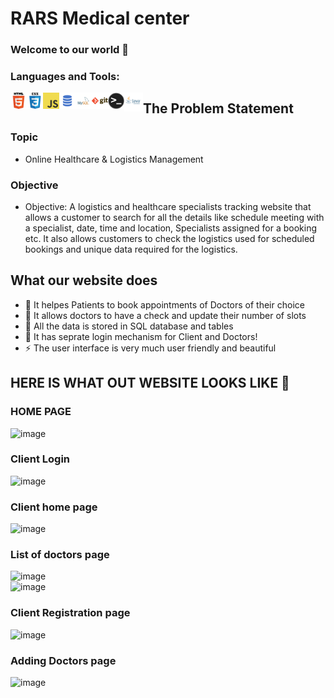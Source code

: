 # RARS Medical center #

### Welcome to our world 👋 



### Languages and Tools:

<img align="left" alt="HTML5" width="26px" src="https://raw.githubusercontent.com/github/explore/80688e429a7d4ef2fca1e82350fe8e3517d3494d/topics/html/html.png" />
<img align="left" alt="CSS3" width="26px" src="https://raw.githubusercontent.com/github/explore/80688e429a7d4ef2fca1e82350fe8e3517d3494d/topics/css/css.png" />
<img align="left" alt="JavaScript" width="26px" src="https://raw.githubusercontent.com/github/explore/80688e429a7d4ef2fca1e82350fe8e3517d3494d/topics/javascript/javascript.png"/>
<img align="left" alt="SQL" width="26px" src="https://raw.githubusercontent.com/github/explore/80688e429a7d4ef2fca1e82350fe8e3517d3494d/topics/sql/sql.png" />
<img align="left" alt="MySQL" width="26px" src="https://raw.githubusercontent.com/github/explore/80688e429a7d4ef2fca1e82350fe8e3517d3494d/topics/mysql/mysql.png" />
<img align="left" alt="Git" width="26px" src="https://raw.githubusercontent.com/github/explore/80688e429a7d4ef2fca1e82350fe8e3517d3494d/topics/git/git.png" />
<img align="left" alt="Terminal" width="26px" src="https://raw.githubusercontent.com/github/explore/80688e429a7d4ef2fca1e82350fe8e3517d3494d/topics/terminal/terminal.png" />
<img align="left" alt="Java" width="30px" src="https://raw.githubusercontent.com/github/explore/80688e429a7d4ef2fca1e82350fe8e3517d3494d/topics/java/java.png" />


## The Problem Statement ##

### Topic
- Online Healthcare & Logistics Management 
### Objective
- Objective: A logistics and healthcare specialists tracking website that allows a customer to search 
for  all  the  details  like  schedule  meeting  with  a  specialist,  date,  time  and  location,  Specialists 
assigned  for  a  booking  etc.  It  also  allows  customers  to  check  the  logistics  used  for  scheduled 
bookings and unique data required for the logistics. 



## What our website does

- 🌱 It helpes Patients to book appointments of Doctors of their choice
- 👯 It allows doctors to have a check and update their number of slots
- 🥅 All the data is stored in SQL database and tables
- 🔭 It has seprate login mechanism for Client and Doctors!
- ⚡ The user interface is very much user friendly and beautiful



## HERE IS WHAT OUT WEBSITE LOOKS LIKE 👀

### HOME PAGE
![image](https://user-images.githubusercontent.com/64695078/148133006-ba7c6cc1-4aa9-410b-8ba6-31850a80f42b.png)
### Client Login
![image](https://user-images.githubusercontent.com/64695078/148133009-a4b11fbf-d810-464a-b5ab-3a185db3633f.png)
### Client home page
![image](https://user-images.githubusercontent.com/64695078/148132773-5196df0c-a30b-4de9-ba61-c8623a4b829f.png)
### List of doctors page
![image](https://user-images.githubusercontent.com/64695078/148132803-69888a9e-ee23-4136-990e-d4f485857b71.png)   
![image](https://user-images.githubusercontent.com/64695078/148132839-ed750152-83c1-48da-8514-9aa3f5807eb7.png)
### Client Registration page
![image](https://user-images.githubusercontent.com/64695078/148132872-23034bbe-a0b5-4018-b0bc-01062c1ed10a.png)
### Adding Doctors page
![image](https://user-images.githubusercontent.com/64695078/148132902-602ee086-2b2e-4a9f-8780-260487d5b680.png)  







